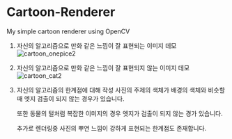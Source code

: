 # Cartoon-Renderer
My simple cartoon renderer using OpenCV

1. 자신의 알고리즘으로 만화 같은 느낌이 잘 표현되는 이미지 데모![cartoon_onepice2](https://github.com/user-attachments/assets/4cef62de-2f54-4c78-97ee-ed0301b5675e)

2. 자신의 알고리즘으로 만화 같은 느낌이 잘 표현되지 않는 이미지 데모
![cartoon_cat2](https://github.com/user-attachments/assets/f705cea4-2257-4054-97d4-5129ae9d9c2a)

3. 자신의 알고리즘의 한계점에 대해 작성
   사진의 주제의 색체가 배경의 색체와 비슷할때 엣지 검출이 되지 않는 경우가 있습니다.

     또한 동물의 털처럼 복잡한 이미지의 경우 엣지가 검출이 되지 않는 경가 있습니다.

    추가로 렌더링중 사진의 뿌연 느낌이 강하게 표현되는 한계점도 존재합니다.  
